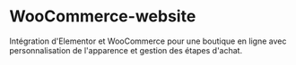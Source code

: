 # WooCommerce-website
Intégration d'Elementor et WooCommerce pour une boutique en ligne avec personnalisation de l'apparence et gestion des étapes d'achat.
